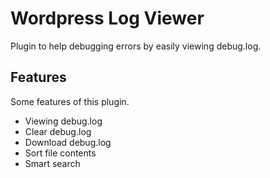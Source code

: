 # Wordpress Log Viewer

Plugin to help debugging errors by easily viewing debug.log.

## Features

Some features of this plugin.

* Viewing debug.log
* Clear debug.log
* Download debug.log
* Sort file contents
* Smart search